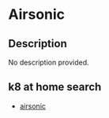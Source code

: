 # Airsonic

## Description

No description provided.

## k8 at home search

- [airsonic](https://nanne.dev/k8s-at-home-search/#/airsonic)

